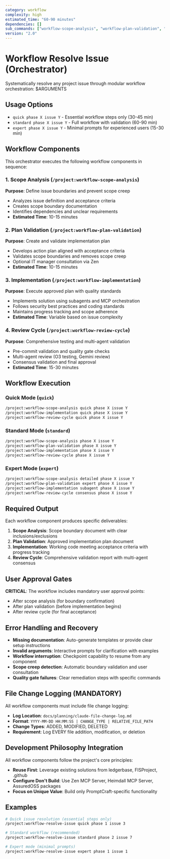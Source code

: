 ```yaml
---
category: workflow
complexity: high
estimated_time: "60-90 minutes"
dependencies: []
sub_commands: ["workflow-scope-analysis", "workflow-plan-validation", "workflow-implementation", "workflow-review-cycle"]
version: "2.0"
---
```


# Workflow Resolve Issue (Orchestrator)

Systematically resolve any project issue through modular workflow orchestration: $ARGUMENTS

## Usage Options
- `quick phase X issue Y` - Essential workflow steps only (30-45 min)
- `standard phase X issue Y` - Full workflow with validation (60-90 min)
- `expert phase X issue Y` - Minimal prompts for experienced users (15-30 min)

## Workflow Components

This orchestrator executes the following workflow components in sequence:

### 1. Scope Analysis (`/project:workflow-scope-analysis`)
**Purpose**: Define issue boundaries and prevent scope creep
- Analyzes issue definition and acceptance criteria
- Creates scope boundary documentation
- Identifies dependencies and unclear requirements
- **Estimated Time**: 10-15 minutes

### 2. Plan Validation (`/project:workflow-plan-validation`)
**Purpose**: Create and validate implementation plan
- Develops action plan aligned with acceptance criteria
- Validates scope boundaries and removes scope creep
- Optional IT manager consultation via Zen
- **Estimated Time**: 10-15 minutes

### 3. Implementation (`/project:workflow-implementation`)
**Purpose**: Execute approved plan with quality standards
- Implements solution using subagents and MCP orchestration
- Follows security best practices and coding standards
- Maintains progress tracking and scope adherence
- **Estimated Time**: Variable based on issue complexity

### 4. Review Cycle (`/project:workflow-review-cycle`)
**Purpose**: Comprehensive testing and multi-agent validation
- Pre-commit validation and quality gate checks
- Multi-agent review (O3 testing, Gemini review)
- Consensus validation and final approval
- **Estimated Time**: 15-30 minutes

## Workflow Execution

### Quick Mode (`quick`)
```bash
/project:workflow-scope-analysis quick phase X issue Y
/project:workflow-implementation quick phase X issue Y
/project:workflow-review-cycle quick phase X issue Y
```

### Standard Mode (`standard`)
```bash
/project:workflow-scope-analysis phase X issue Y
/project:workflow-plan-validation phase X issue Y
/project:workflow-implementation phase X issue Y
/project:workflow-review-cycle phase X issue Y
```

### Expert Mode (`expert`)
```bash
/project:workflow-scope-analysis detailed phase X issue Y
/project:workflow-plan-validation expert phase X issue Y
/project:workflow-implementation subagent phase X issue Y
/project:workflow-review-cycle consensus phase X issue Y
```

## Required Output

Each workflow component produces specific deliverables:

1. **Scope Analysis**: Scope boundary document with clear inclusions/exclusions
2. **Plan Validation**: Approved implementation plan document
3. **Implementation**: Working code meeting acceptance criteria with progress tracking
4. **Review Cycle**: Comprehensive validation report with multi-agent consensus

## User Approval Gates

**CRITICAL**: The workflow includes mandatory user approval points:
- After scope analysis (for boundary confirmation)
- After plan validation (before implementation begins)
- After review cycle (for final acceptance)

## Error Handling and Recovery

- **Missing documentation**: Auto-generate templates or provide clear setup instructions
- **Invalid arguments**: Interactive prompts for clarification with examples
- **Workflow interruption**: Checkpoint capability to resume from any component
- **Scope creep detection**: Automatic boundary validation and user consultation
- **Quality gate failures**: Clear remediation steps with specific commands

## File Change Logging (MANDATORY)

All workflow components must include file change logging:
- **Log Location**: `docs/planning/claude-file-change-log.md`
- **Format**: `YYYY-MM-DD HH:MM:SS | CHANGE_TYPE | RELATIVE_FILE_PATH`
- **Change Types**: ADDED, MODIFIED, DELETED
- **Requirement**: Log EVERY file addition, modification, or deletion

## Development Philosophy Integration

All workflow components follow the project's core principles:
- **Reuse First**: Leverage existing solutions from ledgerbase, FISProject, .github
- **Configure Don't Build**: Use Zen MCP Server, Heimdall MCP Server, AssuredOSS packages
- **Focus on Unique Value**: Build only PromptCraft-specific functionality

## Examples

```bash
# Quick issue resolution (essential steps only)
/project:workflow-resolve-issue quick phase 1 issue 3

# Standard workflow (recommended)
/project:workflow-resolve-issue standard phase 2 issue 7

# Expert mode (minimal prompts)
/project:workflow-resolve-issue expert phase 1 issue 1
```
